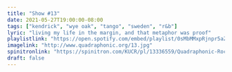 ```yaml
---
title: "Show #13"
date: 2021-05-27T19:00:00-08:00
tags: ["kendrick", "wye oak", "tango", "sweden", "r&b"]
lyric: "living my life in the margin, and that metaphor was proof"
playlistlink: "https://open.spotify.com/embed/playlist/0sMbMMxpRjnpr5aZHyFA21"
imagelink: "http://www.quadraphonic.org/13.jpg"
spinitronlink: "https://spinitron.com/KUCR/pl/13336559/Quadraphonic-Rock-Block"
draft: false
---
```

